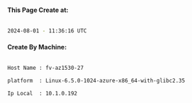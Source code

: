 
   
#### This Page Create at:

```bash

2024-08-01 - 11:36:16 UTC

```

#### Create By Machine:

```bash

Host Name : fv-az1530-27

platform  : Linux-6.5.0-1024-azure-x86_64-with-glibc2.35

Ip Local  : 10.1.0.192

```

